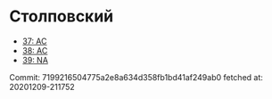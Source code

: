 # Столповский
- [37: AC](37.md)
- [38: AC](38.md)
- [39: NA](39.md)

Commit: 7199216504775a2e8a634d358fb1bd41af249ab0
 fetched at: 20201209-211752
